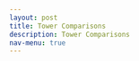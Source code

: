 ```yaml
---
layout: post
title: Tower Comparisons
description: Tower Comparisons
nav-menu: true 
---
```





<html>
<head>
  <style>
    .grid-container {
      display: grid;
      grid-template-columns: repeat(auto-fit, minmax(250px, 1fr)); /* Make the grid responsive */
      grid-gap: 1em;
    }
    
   .grid-container {
      display: grid;
      grid-template-columns: repeat(auto-fit, minmax(250px, 1fr)); /* Make the grid responsive */
      grid-gap: 1em;
    }
    
    .grid-item {
      position: relative;
      padding-top: 100%; /* Maintain the aspect ratio */
      overflow: hidden;
      border: none; /* Ensure no borders are added to the grid item */
    }

    .grid-item a {
      position: absolute;
      top: 0;
      left: 0;
      right: 0;
      bottom: 0;
      text-decoration: none;
      color: white;
      display: flex;
      align-items: center;
      justify-content: center;
      background: rgba(0,0,0,0.7); /* Add a semi-transparent overlay */
      border: none; /* Ensure no borders are added to the link */
    }

    .grid-item img {
      position: absolute;
      top: 0;
      left: 0;
      width: 100%;
      height: 100%;
      object-fit: cover;
      border: none; /* Ensure no borders are added to the image */
      outline: none; /* Ensure no outlines are added to the image */
    }

    .grid-item span {
      font-size: 2rem; /* Adjust the font size */
      text-shadow: 2px 2px 4px rgba(0,0,0,0.5); /* Add a text shadow for better visibility */
      z-index: 2;
      font-weight: bold; /* Make the text bolder */
    }

    /* Larger and bolder text for desktop */
    @media (min-width: 768px) {
      .grid-item span {
        font-size: 3rem;
        font-weight: 900;
      }
      .collapsible {
    background-color: transparent;
    color: white;
    text-align: center;
    padding: 15px;
    border: 2px solid white;
    font-size: 20px;
    display: flex; /* Change from block to flex */
    justify-content: center; /* Center content horizontally */
    align-items: center; /* Center content vertically */
    margin: 20px auto;
    cursor: pointer;
    transition: background-color 0.5s, color 0.5s, border-color 0.5s; /* Added transition for border color */
    width: 70%; /* Adjust as needed */
    }
    .collapsible:hover {
    color: gray;
    border-color: gray; /* Border color changes to gray on hover */
    }

    /* This is for hiding and showing the content when the button is clicked */
    .content {
    display: none;
    



  </style>
</head>
<body>



<script>
var categories = {
  "Carbon Flux": ["CO2_li_wpl_H_li"],
  "Temperature": ["T_tmpr_rh_mean", "Ts_Avg"],
  "Net Radiation": ["albedo_Avg", "Rn_Avg", "par_Avg", "Rl_incoming_Avg", "Rl_outgoing_Avg", "Rs_incoming_Avg", "Rs_outgoing_Avg"],
  "Relative Humidity": ["RH_tmpr_rh_mean"],
  "Latent Heat Flux": ["LE_li_irga", "LE_li_wpl"],
  "Sensible Heat Flux": ["Hs"],
  "Precipitation": ["precip_Tot"],
  "Wind": ["u_star", "wnd_spd", "Uz_Avg", "Uz_stdev"],
  "Soil": ["soil_water_Avg.1.", "soil_water_Avg.2.", "soil_water_Avg.3.", "Tsoil1_Avg", "Tsoil2_Avg", "Tsoil3_Avg", "Tsoil4_Avg"],
  "Battery Data": ["batt_volt_Avg", "cdm_batt_volt_Avg"]
};


function generateCollapsible(category, variables) {
  var content = '';
  content += '<button class="collapsible">' + category + '</button>';
  content += '<div class="content">';
  for (var i = 0; i < variables.length; i++) {
    content += '<h2>' + variables[i] + '</h2>';
    content += '<div class="flex-container">';
    for (var j = 0; j < 2; j++) { // Loop through tower 1_2 and 3_4
      var tower = (j === 0) ? '1_2' : '3_4';
      content += '<div>';
      content += '<h4>Flux Tower ' + tower + '</h4>';
      content += '<a href="fluxtower' + tower + '/daily_plots/fluxtower' + tower + '_' + variables[i] + '_yesterday.png" target="_blank">';
      content += '<img src="../fluxtower' + tower + '/daily_plots/fluxtower' + tower + '_' + variables[i] + '_yesterday.png" alt="Fluxtower' + tower + ' - ' + variables[i] + ' yesterday" onerror="imgError(this);">';
      content += '</a>';
      content += '</div>';
    }
    content += '</div>';
  }
  content += '</div>';
  return content;
}
</script>

<div class="grid-container">
  <script>
  for (var category in categories) {
    if (categories.hasOwnProperty(category)) {
      document.write(generateCollapsible(category, categories[category]));
    }
  }
  </script>
</div>

</body>
</html>
</body>
</html>

